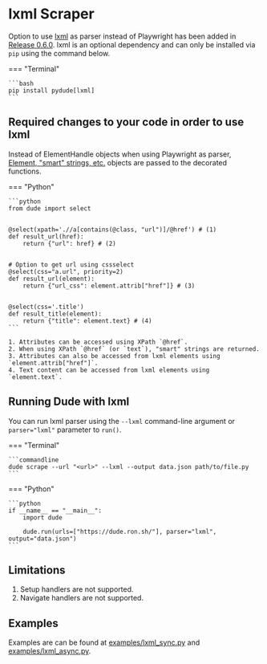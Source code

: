 # lxml Scraper

Option to use [lxml](https://lxml.de/) as parser instead of Playwright has been added in [Release 0.6.0](https://github.com/roniemartinez/dude/releases/tag/0.6.0).
lxml is an optional dependency and can only be installed via `pip` using the command below.

=== "Terminal"

    ```bash
    pip install pydude[lxml]
    ```

## Required changes to your code in order to use lxml

Instead of ElementHandle objects when using Playwright as parser,[ Element, "smart" strings, etc.](https://lxml.de/xpathxslt.html#xpath-return-values) objects are passed to the decorated functions.


=== "Python"

    ```python
    from dude import select


    @select(xpath='.//a[contains(@class, "url")]/@href') # (1)
    def result_url(href):
        return {"url": href} # (2)
    
    
    # Option to get url using cssselect
    @select(css="a.url", priority=2)
    def result_url(element):
        return {"url_css": element.attrib["href"]} # (3)
    
    
    @select(css='.title')
    def result_title(element):
        return {"title": element.text} # (4)
    ```
    
    1. Attributes can be accessed using XPath `@href`.
    2. When using XPath `@href` (or `text`), "smart" strings are returned.
    3. Attributes can also be accessed from lxml elements using `element.attrib["href"]`.
    4. Text content can be accessed from lxml elements using `element.text`.


## Running Dude with lxml 

You can run lxml parser using the `--lxml` command-line argument or `parser="lxml"` parameter to `run()`.


=== "Terminal"

    ```commandline
    dude scrape --url "<url>" --lxml --output data.json path/to/file.py
    ```

=== "Python"

    ```python
    if __name__ == "__main__":
        import dude

        dude.run(urls=["https://dude.ron.sh/"], parser="lxml", output="data.json")
    ```

## Limitations

1. Setup handlers are not supported.
2. Navigate handlers are not supported.


## Examples

Examples are can be found at [examples/lxml_sync.py](https://github.com/roniemartinez/dude/tree/master/examples/lxml_sync.py) and [examples/lxml_async.py](https://github.com/roniemartinez/dude/tree/master/examples/lxml_async.py).
